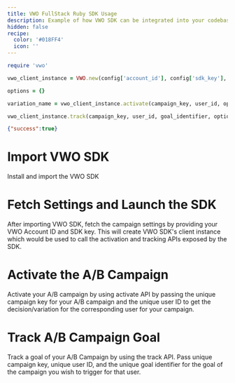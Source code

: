 ```yaml
---
title: VWO FullStack Ruby SDK Usage
description: Example of how VWO SDK can be integrated into your codebase.
hidden: false
recipe:
  color: '#018FF4'
  icon: ''
---
```

```ruby Ruby
require 'vwo'

vwo_client_instance = VWO.new(config['account_id'], config['sdk_key'], nil, nil, false)

options = {}

variation_name = vwo_client_instance.activate(campaign_key, user_id, options)

vwo_client_instance.track(campaign_key, user_id, goal_identifier, options)

```

```json Response Example
{"success":true}
```

# Import VWO SDK

<!-- ruby@1 -->

Install and import the VWO SDK

# Fetch Settings and Launch the SDK

<!-- ruby@3 -->

After importing VWO SDK, fetch the campaign settings by providing your VWO Account ID and SDK key.
This will create VWO SDK's client instance which would be used to call the activation and tracking APIs exposed by the SDK.

# Activate the A/B Campaign

<!-- ruby@7 -->

Activate your A/B campaign by using activate API by passing the unique campaign key for your A/B campaign and the unique user ID to get the decision/variation for the corresponding user for your campaign.

# Track A/B Campaign Goal

<!-- ruby@9 -->

Track a goal of your A/B Campaign by using the track API. Pass unique campaign key, unique user ID, and the unique goal identifier for the goal of the campaign you wish to trigger for that user.